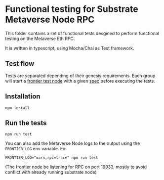 # Functional testing for Substrate Metaverse Node RPC

This folder contains a set of functional tests desgined to perform functional testing on the Metaverse Eth RPC.

It is written in typescript, using Mocha/Chai as Test framework.

## Test flow

Tests are separated depending of their genesis requirements.
Each group will start a [frontier test node](frontier-test-node) with a given [spec](substrate-specs) before executing the tests.

## Installation

```
npm install
```

## Run the tests

```
npm run test
```

You can also add the Metaverse Node logs to the output using the `FRONTIER_LOG` env variable. Ex:

```
FRONTIER_LOG="warn,rpc=trace" npm run test
```

(The frontier node be listening for RPC on port 19933, mostly to avoid conflict with already running substrate node)

